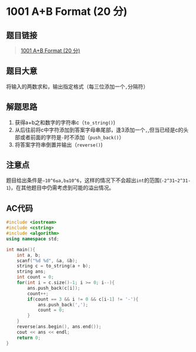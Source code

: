 # 1001 A+B Format (20 分)

## 题目链接

> [1001 A+B Format (20 分)](https://pintia.cn/problem-sets/994805342720868352/problems/994805528788582400)

## 题目大意

将输入的两数求和，输出指定格式（每三位添加一个`,`分隔符）

## 解题思路

1. 获得a+b之和数字的字符串c（`to_string()`)
2. 从后往前将c中字符添加到答案字母串尾部，逢3添加一个`,`,但当已经是c的头部或者前面的字符是`-`时不添加（`push_back()`）
3. 将答案字符串倒置并输出（`reverse()`)

## 注意点

题目给出条件是`−10^6≤a,b≤10^​6`，这样的情况下不会超出`int`的范围(`-2^31~2^31-1`)，在其他题目中仍需考虑到可能的溢出情况。

## AC代码

```C++
#include <iostream>
#include <cstring>
#include <algorithm>
using namespace std;

int main(){
    int a, b;
    scanf("%d %d", &a, &b);
    string c = to_string(a + b);
    string ans;
    int count = 0;
    for(int i = c.size()-1; i >= 0; i--){
        ans.push_back(c[i]);
        count++;
        if(count == 3 && i != 0 && c[i-1] != '-'){
            ans.push_back(',');
            count = 0;
        }
    }
    reverse(ans.begin(), ans.end());
    cout << ans << endl;
    return 0;
}
```